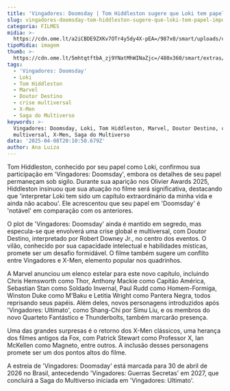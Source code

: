 ```yaml
---
title: 'Vingadores: Doomsday | Tom Hiddleston sugere que Loki tem papel importante'
slug: vingadores-doomsday-tom-hiddleston-sugere-que-loki-tem-papel-importante
categoria: FILMES
midia: >-
  https://cdn.ome.lt/a2iCBDE9ZXKv7OTr4y5dy4X-pEA=/987x0/smart/uploads/conteudo/fotos/02_ZxV9S1H.jpg
tipoMidia: imagem
thumb: >-
  https://cdn.ome.lt/5mhtqtftbA_zj9YNatMhWINaZjc=/480x360/smart/extras/conteudos/01_9IqkD5h.jpg
tags:
  - 'Vingadores: Doomsday'
  - Loki
  - Tom Hiddleston
  - Marvel
  - Doutor Destino
  - crise multiversal
  - X-Men
  - Saga do Multiverso
keywords: >-
  Vingadores: Doomsday, Loki, Tom Hiddleston, Marvel, Doutor Destino, crise
  multiversal, X-Men, Saga do Multiverso
data: '2025-04-08T20:10:50.679Z'
author: Ana Luiza
---
```


Tom Hiddleston, conhecido por seu papel como Loki, confirmou sua participação em 'Vingadores: Doomsday', embora os detalhes de seu papel permaneçam sob sigilo. Durante sua aparição nos Olivier Awards 2025, Hiddleston insinuou que sua atuação no filme será significativa, destacando que 'interpretar Loki tem sido um capítulo extraordinário da minha vida e ainda não acabou'. Ele acrescentou que seu papel em 'Doomsday' é 'notável' em comparação com os anteriores.

O plot de 'Vingadores: Doomsday' ainda é mantido em segredo, mas especula-se que envolverá uma crise global e multiversal, com Doutor Destino, interpretado por Robert Downey Jr., no centro dos eventos. O vilão, conhecido por sua capacidade intelectual e habilidades místicas, promete ser um desafio formidável. O filme também sugere um conflito entre Vingadores e X-Men, elemento popular nos quadrinhos.

A Marvel anunciou um elenco estelar para este novo capítulo, incluindo Chris Hemsworth como Thor, Anthony Mackie como Capitão América, Sebastian Stan como Soldado Invernal, Paul Rudd como Homem-Formiga, Winston Duke como M'Baku e Letitia Wright como Pantera Negra, todos reprisando seus papéis. Além deles, novos personagens introduzidos após 'Vingadores: Ultimato', como Shang-Chi por Simu Liu, e os membros do novo Quarteto Fantástico e Thunderbolts, também marcarão presença.

Uma das grandes surpresas é o retorno dos X-Men clássicos, uma herança dos filmes antigos da Fox, com Patrick Stewart como Professor X, Ian McKellen como Magneto, entre outros. A inclusão desses personagens promete ser um dos pontos altos do filme.

A estreia de 'Vingadores: Doomsday' está marcada para 30 de abril de 2026 no Brasil, antecedendo 'Vingadores: Guerras Secretas' em 2027, que concluirá a Saga do Multiverso iniciada em 'Vingadores: Ultimato'.
